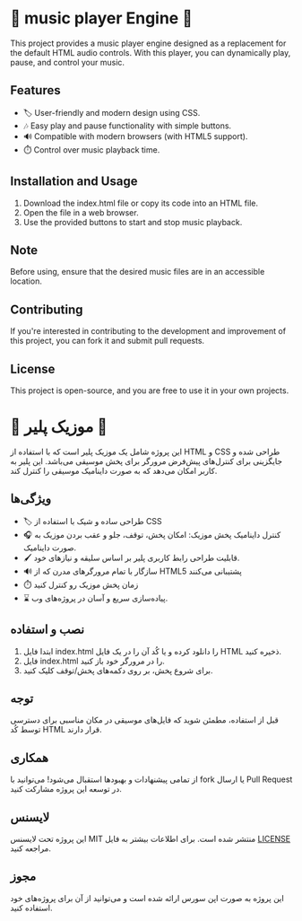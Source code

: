 # 🎵 music player Engine 🎵

This project provides a music player engine designed as a replacement for the default HTML audio controls.  With this player, you can dynamically play, pause, and control your music.

## Features

- 🏷️ User-friendly and modern design using CSS.
- 🎶 Easy play and pause functionality with simple buttons.
- 🔊 Compatible with modern browsers (with HTML5 support).
- ⏱️ Control over music playback time.

## Installation and Usage

1. Download the index.html file or copy its code into an HTML file.
2. Open the file in a web browser.
3. Use the provided buttons to start and stop music playback.

## Note

Before using, ensure that the desired music files are in an accessible location.

## Contributing

If you're interested in contributing to the development and improvement of this project, you can fork it and submit pull requests.

## License

This project is open-source, and you are free to use it in your own projects.
 
# 🎵 موزیک پلیر 🎵

این پروژه شامل یک موزیک پلیر است که با استفاده از HTML و CSS طراحی شده و جایگزینی برای کنترل‌های پیش‌فرض مرورگر برای پخش موسیقی می‌باشد. این پلیر به کاربر امکان می‌دهد که به صورت داینامیک موسیقی را کنترل کند.

## ویژگی‌ها

- 🏷️ طراحی ساده و شیک با استفاده از CSS
- 🎧 کنترل داینامیک پخش موزیک: امکان پخش، توقف، جلو و عقب بردن موزیک به صورت داینامیک.
- 🖌️ قابلیت طراحی رابط کاربری پلیر بر اساس سلیقه و نیازهای خود.
- 🔊 سازگار با تمام مرورگرهای مدرن که از HTML5 پشتیبانی می‌کنند
- ⏱️ زمان پخش موزیک رو کنترل کنید
- ⌛ پیاده‌سازی سریع و آسان در پروژه‌های وب.

## نصب و استفاده

1. ابتدا فایل index.html را دانلود کرده و یا کُد آن را در یک فایل HTML ذخیره کنید.
2. فایل index.html را در مرورگر خود باز کنید.
3. برای شروع پخش، بر روی دکمه‌های پخش/توقف کلیک کنید.

## توجه

قبل از استفاده، مطمئن شوید که فایل‌های موسیقی در مکان مناسبی برای دسترسی توسط کُد HTML قرار دارند.

## همکاری

از تمامی پیشنهادات و بهبودها استقبال می‌شود! می‌توانید با fork یا ارسال Pull Request در توسعه این پروژه مشارکت کنید.

## لایسنس

این پروژه تحت لایسنس MIT منتشر شده است. برای اطلاعات بیشتر به فایل [LICENSE](LICENSE) مراجعه کنید.
## مجوز

این پروژه به صورت اپن سورس ارائه شده است و می‌توانید از آن برای پروژه‌های خود استفاده کنید.
